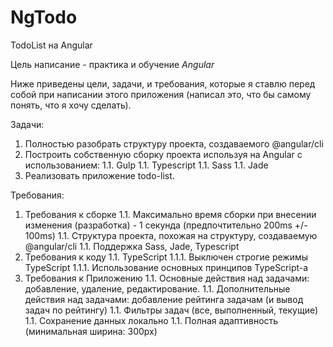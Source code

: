 # NgTodo
TodoList на Angular

Цель написание - практика и обучение *Angular*

Ниже приведены цели, задачи, и требования, которые я ставлю перед собой при написании этого приложения 
(написал это, что бы самому понять, что я хочу сделать).

Задачи:
1. Полностью разобрать структуру проекта, создаваемого @angular/cli
1. Построить собственную сборку проекта используя на Angular c использованием:
  1.1. Gulp
  1.1. Typescript
  1.1. Sass
  1.1. Jade
1. Реализовать приложение todo-list.

Требования:
1. Требования к сборке
  1.1. Максимально время сборки при внесении изменения (разработка) - 1 секунда (предпочтительно 200ms +/- 100ms)
  1.1. Структура проекта, похожая на структуру, создаваемую @angular/cli
  1.1. Поддержка Sass, Jade, Typescript
1. Требования к коду
  1.1. TypeScript
    1.1.1. Выключен строгие режимы TypeScript
    1.1.1. Использование основных принципов TypeScript-а
1. Требования к Приложению
  1.1. Основные действия над задачами: добавление, удаление, редактирование.
  1.1. Дополнительные действия над задачами: добавление рейтинга задачам (и вывод задач по рейтингу)
  1.1. Фильтры задач (все, выполненный, текущие)
  1.1. Сохранение данных локально
  1.1. Полная адаптивность (минимальная ширина: 300px)
      
